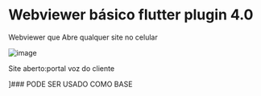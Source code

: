 # Webviewer básico flutter plugin 4.0

Webviewer que Abre qualquer site no celular 

![image](https://github.com/TitanffalzZ/Webviewer-flutter-4.0/assets/161647228/41ef818b-b940-48b4-968d-93d296b21b39)


Site aberto:portal voz do cliente

]### PODE SER USADO COMO BASE
